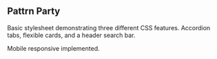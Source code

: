 ## Pattrn Party

Basic stylesheet demonstrating three different CSS features. Accordion tabs, flexible cards, and a header search bar.

Mobile responsive implemented.


